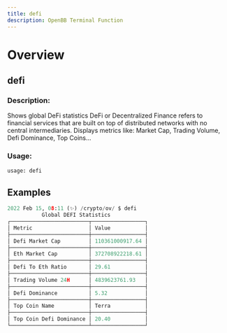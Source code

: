 ```yaml
---
title: defi
description: OpenBB Terminal Function
---
```


# Overview

## defi

### Description: 

Shows global DeFi statistics DeFi or Decentralized Finance refers to financial services that are built on top of distributed networks with no central intermediaries. Displays metrics like: Market Cap, Trading Volume, Defi Dominance, Top Coins...

### Usage: 
```python
usage: defi
```



## Examples

```python
2022 Feb 15, 08:11 (✨) /crypto/ov/ $ defi
           Global DEFI Statistics
┌─────────────────────────┬─────────────────┐
│ Metric                  │ Value           │
├─────────────────────────┼─────────────────┤
│ Defi Market Cap         │ 110361000917.64 │
├─────────────────────────┼─────────────────┤
│ Eth Market Cap          │ 372708922218.61 │
├─────────────────────────┼─────────────────┤
│ Defi To Eth Ratio       │ 29.61           │
├─────────────────────────┼─────────────────┤
│ Trading Volume 24H      │ 4839623761.93   │
├─────────────────────────┼─────────────────┤
│ Defi Dominance          │ 5.32            │
├─────────────────────────┼─────────────────┤
│ Top Coin Name           │ Terra           │
├─────────────────────────┼─────────────────┤
│ Top Coin Defi Dominance │ 20.40           │
└─────────────────────────┴─────────────────┘
```


